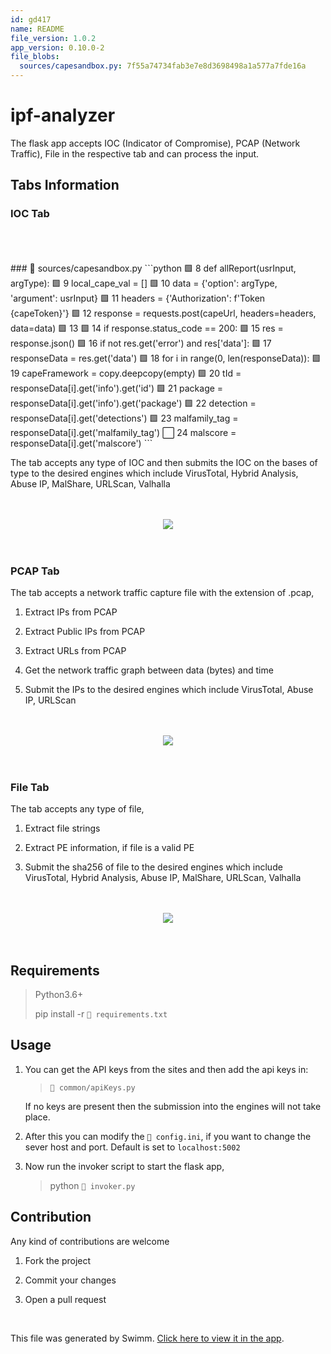 ```yaml
---
id: gd417
name: README
file_version: 1.0.2
app_version: 0.10.0-2
file_blobs:
  sources/capesandbox.py: 7f55a74734fab3e7e8d3698498a1a577a7fde16a
---
```


# ipf-analyzer

The flask app accepts IOC (Indicator of Compromise), PCAP (Network Traffic), File in the respective tab and can process the input.

## Tabs Information

### IOC Tab

<br/>

<br/>

<br/>
<!-- NOTE-swimm-snippet: the lines below link your snippet to Swimm -->
### 📄 sources/capesandbox.py
```python
🟩 8      def allReport(usrInput, argType):
🟩 9          local_cape_val = []
🟩 10         data = {'option': argType, 'argument': usrInput}
🟩 11         headers = {'Authorization': f'Token {capeToken}'}
🟩 12         response = requests.post(capeUrl, headers=headers, data=data)
🟩 13     
🟩 14         if response.status_code == 200:
🟩 15             res = response.json()
🟩 16             if not res.get('error') and res['data']:
🟩 17                 responseData = res.get('data')
🟩 18                 for i in range(0, len(responseData)):
🟩 19                     capeFramework = copy.deepcopy(empty)
🟩 20                     tId = responseData[i].get('info').get('id')
🟩 21                     package = responseData[i].get('info').get('package')
🟩 22                     detection = responseData[i].get('detections')
🟩 23                     malfamily_tag = responseData[i].get('malfamily_tag')
⬜ 24                     malscore = responseData[i].get('malscore')
```

<br/>

The tab accepts any type of IOC and then submits the IOC on the bases of type to the desired engines which include VirusTotal, Hybrid Analysis, Abuse IP, MalShare, URLScan, Valhalla

<br/>

<br/>

<div align="center"><img src="https://firebasestorage.googleapis.com/v0/b/swimm-dev-content/o/repositories%2FZ2l0aHViJTNBJTNBaXBmLWFuYWx5emVyJTNBJTNBZ2lsYWRuYXZvdA%3D%3D%2Fad5cf021-34c8-4d98-ba35-b8c00a7e6b31.png?alt=media&token=3513edd6-ccbb-4beb-a6b5-86cd54ef147e" style="width:'50%'"/></div>

<br/>

<br/>

### PCAP Tab

The tab accepts a network traffic capture file with the extension of .pcap,

1.  Extract IPs from PCAP
    
2.  Extract Public IPs from PCAP
    
3.  Extract URLs from PCAP
    
4.  Get the network traffic graph between data (bytes) and time
    
5.  Submit the IPs to the desired engines which include VirusTotal, Abuse IP, URLScan
    

<br/>

<br/>

<div align="center"><img src="https://firebasestorage.googleapis.com/v0/b/swimm-dev-content/o/repositories%2FZ2l0aHViJTNBJTNBaXBmLWFuYWx5emVyJTNBJTNBZ2lsYWRuYXZvdA%3D%3D%2Fd1aa1c99-6fb3-4333-99e2-d857cbe48cab.png?alt=media&token=1539d525-4435-43b5-956a-edd5fc82bbe5" style="width:'50%'"/></div>

<br/>

<br/>

### File Tab

The tab accepts any type of file,

1.  Extract file strings
    
2.  Extract PE information, if file is a valid PE
    
3.  Submit the sha256 of file to the desired engines which include VirusTotal, Hybrid Analysis, Abuse IP, MalShare, URLScan, Valhalla
    

<br/>

<br/>

<div align="center"><img src="https://firebasestorage.googleapis.com/v0/b/swimm-dev-content/o/repositories%2FZ2l0aHViJTNBJTNBaXBmLWFuYWx5emVyJTNBJTNBZ2lsYWRuYXZvdA%3D%3D%2F29a526b8-ad4b-481a-bfaa-974605270c19.png?alt=media&token=85297b3b-8d29-40ab-ba70-8cc6fe23c63a" style="width:'50%'"/></div>

<br/>

<br/>

## Requirements

> Python3.6+
> 
> pip install -r `📄 requirements.txt`

## Usage

1.  You can get the API keys from the sites and then add the api keys in:
    
    > `📄 common/apiKeys.py`
    
    If no keys are present then the submission into the engines will not take place.
    
2.  After this you can modify the `📄 config.ini`, if you want to change the sever host and port. Default is set to `localhost:5002`
    
3.  Now run the invoker script to start the flask app,
    
    > python `📄 invoker.py`
    

## Contribution

Any kind of contributions are welcome

1.  Fork the project
    
2.  Commit your changes
    
3.  Open a pull request

<br/>

This file was generated by Swimm. [Click here to view it in the app](https://swimm-web-app.web.app/repos/Z2l0aHViJTNBJTNBaXBmLWFuYWx5emVyJTNBJTNBZ2lsYWRuYXZvdA==/docs/gd417).